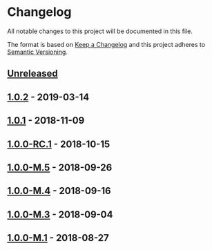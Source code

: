 # Changelog

All notable changes to this project will be documented in this file.

The format is based on [Keep a Changelog](http://keepachangelog.com/)
and this project adheres to [Semantic Versioning](http://semver.org/).

## [Unreleased][]

[Unreleased]: https://github.com/atomist/automation-client-ext-dashboard/compare/1.0.2...HEAD

## [1.0.2][] - 2019-03-14

[1.0.2]: https://github.com/atomist/automation-client-ext-dashboard/compare/1.0.1...1.0.2

## [1.0.1][] - 2018-11-09

[1.0.1]: https://github.com/atomist/automation-client-ext-dashboard/compare/1.0.0-RC.1...1.0.1

## [1.0.0-RC.1][] - 2018-10-15

[1.0.0-RC.1]: https://github.com/atomist/automation-client-ext-dashboard/compare/1.0.0-M.5...1.0.0-RC.1

## [1.0.0-M.5][] - 2018-09-26

[1.0.0-M.5]: https://github.com/atomist/automation-client-ext-dashboard/compare/1.0.0-M.4...1.0.0-M.5

## [1.0.0-M.4][] - 2018-09-16

[1.0.0-M.4]: https://github.com/atomist/automation-client-ext-dashboard/compare/1.0.0-M.3...1.0.0-M.4

## [1.0.0-M.3][] - 2018-09-04

[1.0.0-M.3]: https://github.com/atomist/automation-client-ext-dashboard/compare/1.0.0-M.1...1.0.0-M.3

## [1.0.0-M.1][] - 2018-08-27

[1.0.0-M.1]: https://github.com/atomist/automation-client-ext-dashboard/tree/1.0.0-M.1
